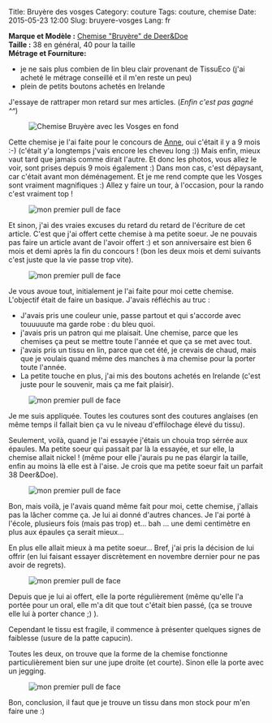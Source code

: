 Title: Bruyère des vosges
Category: couture
Tags: couture, chemise
Date: 2015-05-23 12:00
Slug: bruyere-vosges
Lang: fr

**Marque et Modèle :** [Chemise "Bruyère" de Deer&Doe](http://shop.deer-and-doe.fr/fr/patrons-de-couture/21-patron-chemise-bruyere.html)<br>
**Taille :** 38 en général, 40 pour la taille <br>
**Métrage et Fourniture:** <br>
- je ne sais plus combien de lin bleu clair provenant de TissuEco (j'ai acheté le métrage conseillé et il m'en reste un peu)<br>
- plein de petits boutons achetés en Irelande<br>


J'essaye de rattraper mon retard sur mes articles. (*Enfin c'est pas gagné ^^*)

<figure>
	<img src="images/Bruyere_VosgesVentJPG" alt="Chemise Bruyère avec les Vosges en fond">
</figure>

Cette chemise je l'ai faite pour le concours de [Anne](unchasunchas.com), oui c'était il y a 9 mois :-) (c'était y'a longtemps j'vais encore les cheveu long :)) Mais enfin, mieux vaut tard que jamais comme dirait l'autre. Et donc les photos, vous allez le voir, sont prises depuis 9 mois également :)
Dans mon cas, c'est dépaysant, car c'était avant mon déménagement. Et je me rend compte que les Vosges sont vraiment magnifiques :) Allez y faire un tour, à l'occasion, pour la rando c'est vraiment top !

<figure>
	<img src="images/pull_coupe.JPG" alt="mon premier pull de face">
</figure>

Et sinon, j'ai des vraies excuses du retard du retard de l'écriture de cet article. 
C'est que j'ai offert cette chemise à ma petite soeur. Je ne pouvais pas faire un article avant de l'avoir offert :) et son anniversaire est bien 6 mois et demi après la fin du concours ! (bon les deux mois et demi suivants c'est juste que la vie passe trop vite). 

<figure>
	<img src="images/pull_coupe.JPG" alt="mon premier pull de face">
</figure>

Je vous avoue tout, initialement je l'ai faite pour moi cette chemise.
L'objectif était de faire un basique. J'avais réfléchis au truc : 
- J'avais pris une couleur unie, passe partout et qui s'accorde avec touuuuute ma garde robe : du bleu quoi.
- j'avais pris un patron qui me plaisait. Une chemise, parce que les chemises ça peut se mettre toute l'année et que ça se met avec tout. 
- j'avais pris un tissu en lin, parce que cet été, je crevais de chaud, mais que je voulais quand même des manches à ma chemise pour la porter toute l'année. 
- La petite touche en plus, j'ai mis des boutons achetés en Irelande (c'est juste pour le souvenir, mais ça me fait plaisir). 

<figure>
	<img src="images/pull_coupe.JPG" alt="mon premier pull de face">
</figure>

Je me suis appliquée. Toutes les coutures sont des coutures anglaises (en même temps il fallait bien ça vu le niveau d'effilochage élevé du tissu). 

Seulement, voilà, quand je l'ai essayée j'étais un chouia trop sérrée aux épaules. 
Ma petite soeur qui passait par là la essayée, et sur elle, la chemise allait nickel ! (même pour elle j'aurais pu ne pas élargir la taille, enfin au moins là elle est à l'aise. Je crois que ma petite soeur fait un parfait 38 Deer&Doe). 

<figure>
	<img src="images/pull_coupe.JPG" alt="mon premier pull de face">
</figure>

Bon, mais voilà, je l'avais quand même fait pour moi, cette chemise, j'allais pas la lâcher comme ça. Je lui ai donné d'autres chances. Je l'ai porté à l'école, plusieurs fois (mais pas trop) et... bah ... une demi centimètre en plus aux épaules ça serait mieux... 

En plus elle allait mieux à ma petite soeur...
Bref, j'ai pris la décision de lui offrir (en lui faisant essayer discrètement en novembre dernier pour ne pas avoir de regrets). 

<figure>
	<img src="images/pull_coupe.JPG" alt="mon premier pull de face">
</figure>

Depuis que je lui ai offert, elle la porte régulièrement (même qu'elle l'a portée pour un oral, elle m'a dit que tout c'était bien passé, (ça se trouve elle lui à porter chance ;) ). 

Cependant le tissu est fragile, il commence à présenter quelques signes de faiblesse (usure de la patte capucin).

Toutes les deux, on trouve que la forme de la chemise fonctionne particulièrement bien sur une jupe droite (et courte). Sinon elle la porte avec un jegging.

<figure>
	<img src="images/pull_coupe.JPG" alt="mon premier pull de face">
</figure>

Bon, conclusion, il faut que je trouve un tissu dans mon stock pour m'en faire une :)




